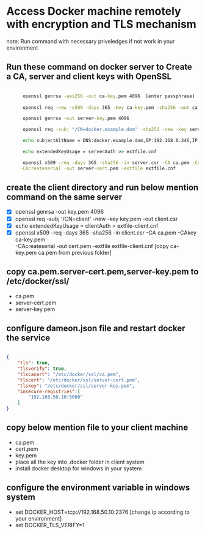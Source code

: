 # Access Docker machine remotely with encryption and TLS mechanism #

note: Run command with necessary priveledges if not work in your environment

## Run these command on docker server to Create a CA, server and client keys with OpenSSL ##

```cmd

      openssl genrsa -aes256 -out ca-key.pem 4096  [enter passphrase]
      
      openssl req -new -x509 -days 365 -key ca-key.pem -sha256 -out ca.pem

      openssl genrsa -out server-key.pem 4096

      openssl req -subj "/CN=docker.example.dom" -sha256 -new -key server-key.pem -out server.csr

      echo subjectAltName = DNS:docker.example.dom,IP:192.168.0.246,IP:127.0.0.1 >> extfile.cnf [type youre ip address of docker server]

      echo extendedKeyUsage = serverAuth >> extfile.cnf

      openssl x509 -req -days 365 -sha256 -in server.csr -CA ca.pem -CAkey ca-key.pem  \
     -CAcreateserial -out server-cert.pem -extfile extfile.cnf

 ```

## create the client directory and run below mention command on the same server ##

- [x] openssl genrsa -out key.pem 4096
- [x] openssl req -subj '/CN=client' -new -key key.pem -out client.csr
- [x] echo extendedKeyUsage = clientAuth > extfile-client.cnf
- [x] openssl x509 -req -days 365 -sha256 -in client.csr -CA ca.pem -CAkey ca-key.pem \
      -CAcreateserial -out cert.pem -extfile extfile-client.cnf [copy ca-key.pem ca.pem from previous folder]

## copy ca.pem.server-cert.pem,server-key.pem to  /etc/docker/ssl/ ##

- ca.pem
- server-cert.pem
- server-key.pem

## configure dameon.json file and restart docker the service ##

```json

{
    "tls": true,
    "tlsverify": true,
    "tlscacert": "/etc/docker/ssl/ca.pem",
    "tlscert": "/etc/docker/ssl/server-cert.pem",
    "tlskey": "/etc/docker/ssl/server-key.pem",   
    "insecure-registries":[
        "192.168.50.10:5000"
    ]
}

```

## copy below mention file to your client machine ##

- ca.pem
- cert.pem
- key.pem
- place all the key into .docker folder in client system
- install docker desktop for windows in your system

## configure the environment variable in windows system ##

- set DOCKER_HOST=tcp://192.168.50.10:2376 [change ip according to your environment]
- set DOCKER_TLS_VERIFY=1

